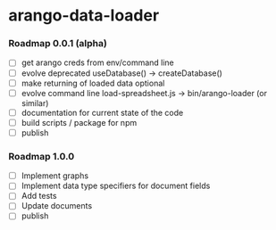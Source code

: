 # arango-data-loader

### Roadmap 0.0.1 (alpha)

- [ ] get arango creds from env/command line
- [ ] evolve deprecated useDatabase() -> createDatabase()
- [ ] make returning of loaded data optional
- [ ] evolve command line load-spreadsheet.js -> bin/arango-loader (or similar)
- [ ] documentation for current state of the code
- [ ] build scripts / package for npm
- [ ] publish

### Roadmap 1.0.0

- [ ] Implement graphs
- [ ] Implement data type specifiers for document fields
- [ ] Add tests
- [ ] Update documents
- [ ] publish
